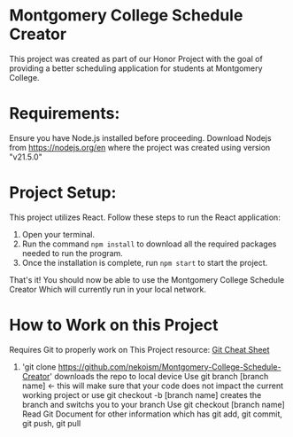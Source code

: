 # Montgomery College Schedule Creator
This project was created as part of our Honor Project with the goal of providing a better scheduling application for students at Montgomery College.

# Requirements:
Ensure you have Node.js installed before proceeding. 
Download Nodejs from https://nodejs.org/en where the project was created using version "v21.5.0"

# Project Setup:
This project utilizes React. Follow these steps to run the React application:

1) Open your terminal.
2) Run the command `npm install` to download all the required packages needed to run the program.
3) Once the installation is complete, run `npm start` to start the project.

That's it! You should now be able to use the Montgomery College Schedule Creator Which will currently run in your local network.

# How to Work on this Project
Requires Git to properly work on This Project
resource: [Git Cheat Sheet](https://education.github.com/git-cheat-sheet-education.pdf)
1) 'git clone https://github.com/nekoism/Montgomery-College-Schedule-Creator' downloads the repo to local device
Use git branch [branch name] <- this will make sure that your code does not impact the current working project or use git checkout -b [branch name] creates the branch and switchs you to your branch
Use git checkout [branch name]
Read Git Document for other information which has git add, git commit, git push, git pull
